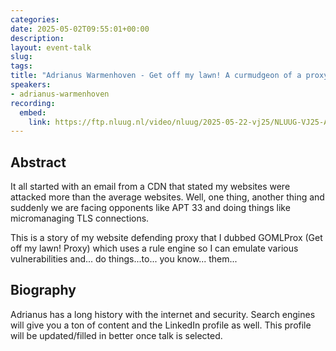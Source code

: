 ```yaml
---
categories:
date: 2025-05-02T09:55:01+00:00
description:
layout: event-talk
slug:
tags:
title: "Adrianus Warmenhoven - Get off my lawn! A curmudgeon of a proxy..."
speakers:
- adrianus-warmenhoven
recording:
  embed:
    link: https://ftp.nluug.nl/video/nluug/2025-05-22-vj25/NLUUG-VJ25-AdrianusWarmenhoven-GetOffMyLawn.mp4
---
```


## Abstract

It all started with an email from a CDN that stated my websites were attacked more than the average websites.
Well, one thing, another thing and suddenly we are facing opponents like APT 33 and doing things like micromanaging TLS connections.

This is a story of my website defending proxy that I dubbed GOMLProx (Get off my lawn! Proxy) which uses a rule engine so I can emulate various vulnerabilities and... do things...to... you know... them...

## Biography

Adrianus has a long history with the internet and security.
Search engines will give you a ton of content and the LinkedIn profile as well.
This profile will be updated/filled in better once talk is selected.
